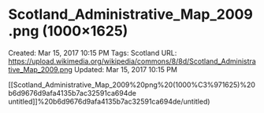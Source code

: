 # Scotland_Administrative_Map_2009.png (1000×1625)

Created: Mar 15, 2017 10:15 PM
Tags: Scotland
URL: https://upload.wikimedia.org/wikipedia/commons/8/8d/Scotland_Administrative_Map_2009.png
Updated: Mar 15, 2017 10:15 PM

[[Scotland_Administrative_Map_2009%20png%20(1000%C3%971625)%20b6d9676d9afa4135b7ac32591ca694de untitled]]%20b6d9676d9afa4135b7ac32591ca694de/untitled)